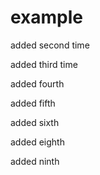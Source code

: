 # example

added second time

added third time

added fourth

added fifth

added sixth

added eighth

added ninth
